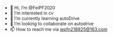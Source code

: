 - 👋 Hi, I’m @FeiPF2020
- 👀 I’m interested in cv
- 🌱 I’m currently learning autoDrive
- 💞️ I’m looking to collaborate on autodrive
- 📫 How to reach me via wpfn218925@163.com

<!---
FeiPF2020/FeiPF2020 is a ✨ special ✨ repository because its `README.md` (this file) appears on your GitHub profile.
You can click the Preview link to take a look at your changes.
--->
